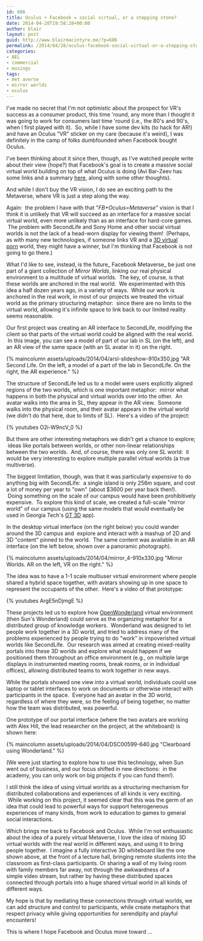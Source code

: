 ```yaml
---
id: 686
title: Oculus + Facebook = social virtual, or a stepping stone?
date: 2014-04-28T19:58:28+00:00
author: blair
layout: post
guid: http://www.blairmacintyre.me/?p=686
permalink: /2014/04/28/oculus-facebook-social-virtual-or-a-stepping-stone-2/
categories:
- AEL
- commercial
- musings
tags:
- met averse
- mirror worlds
- oculus
---
```


I've made no secret that I'm not optimistic about the prospect for VR's success as a consumer product, this time 'round, any more than I thought it was going to work for consumers last time 'round (i.e., the 80's and 90's, when I first played with it).  So, while I have some dev kits (to hack for AR!) and have an Oculus "VR" sticker on my care (because it's weird), I was definitely in the camp of folks dumbfounded when Facebook bought Oculus.

I've been thinking about it since then, though, as I've watched people write about their view (hope?) that Facebook's goal is to create a massive social virtual world building on top of what Oculus is doing (Avi Bar-Zeev has some links and a summary [here](http://www.realityprime.com/blog/2014/03/the-new-rift-2/), along with some other thoughts).

And while I don't buy the VR vision, I do see an exciting path to the Metaverse, where VR is just a step along the way.

Again:  the problem I have with that "_FB+Oculus=Metaverse_" vision is that I think it is unlikely that VR will succeed as an interface for a massive social virtual world, even more unlikely than as an interface for hard-core games.  The problem with SecondLife and Sony Home and other social virtual worlds is not the lack of a head-worn display for viewing them!  (Perhaps, as with many new technologies, if someone links VR and a [3D virtual porn](https://rlc-game.com) world, they might have a winner, but I'm thinking that Facebook is not going to go there.)

What I'd like to see, instead, is the future_ Facebook Metaverse_ be just one part of a giant collection of _Mirror Worlds_, linking our real physical environment to a multitude of virtual worlds.  The key, of course, is that these worlds are anchored in the real world.  We experimented with this idea a half dozen years ago, in a variety of ways.  While our work is anchored in the real work, in most of our projects we treated the virtual world as the primary structuring metaphor:  since there are no limits to the virtual world, allowing it's infinite space to link back to our limited reality seems reasonable.

Our first project was creating an AR interface to SecondLife, modifying the client so that parts of the virtual world could be aligned with the real world.  In this image, you can see a model of part of our lab in SL (on the left), and an AR view of the same space (with an SL avatar in it) on the right.

{% maincolumn assets/uploads/2014/04/arsl-slideshow-910x350.jpg "AR Second Life. On the left, a model of a part of the lab in SecondLife.  On the right, the AR experience." %}

The structure of SecondLife led us to a model were users explicitly aligned regions of the two worlds, which is one important metaphor:  mirror what happens in both the physical and virtual worlds over into the other.  An avatar walks into the area in SL, they appear in the AR view.  Someone walks into the physical room, and their avatar appears in the virtual world (we didn't do that here, due to limits of SL).  Here's a video of the project:

{% youtubes O2i-W9ncV_0 %}

But there are other interesting metaphors we didn't get a chance to explore;  ideas like portals between worlds, or other non-linear relationships between the two worlds.  And, of course, there was only one SL world:  it would be very interesting to explore multiple parallel virtual worlds (a true multiverse).

The biggest limitation, though, was that it was particularly _expensive_ to do anything big with SecondLife:  a single island is only 256m square, and cost a lot of money per year to "own" (about $3600 per year back then!).    Doing something on the scale of our campus would have been prohibitively expensive.  To explore this kind of scale, we created a full-scale "mirror world" of our campus (using the same models that would eventually be used in Georgia Tech's [GT 3D](https://itunes.apple.com/us/app/gt-3d/id526091092?mt=8) app).

In the desktop virtual interface (on the right below) you could wander around the 3D campus and  explore and interact with a mashup of 2D and 3D "content" pinned to the world.  The same content was available in an AR interface (on the left below, shown over a panoramic photograph).

{% maincolumn assets/uploads/2014/04/mirror_4-910x330.jpg "Mirror Worlds. AR on the left, VR on  the right." %}

The idea was to have a 1-1 scale multiuser virtual environment where people shared a hybrid space together, with avatars showing up in one space to represent the occupants of the other.  Here's a video of that prototype:

{% youtubes ArgE5nDjmgE %}

These projects led us to explore how [OpenWonderland](http://openwonderland.org) virtual environment (then Sun's Wonderland) could serve as the organizing metaphor for a distributed group of knowledge workers.  Wonderland was designed to let people work together in a 3D world, and tried to address many of the problems experienced by people trying to do "work" in impoverished virtual worlds like SecondLife.  Our research was aimed at creating mixed-reality portals into these 3D worlds and explore what would happen if we positioned them throughout an office environment (e.g., on multiple large displays in instrumented meeting rooms, break rooms, or in individual offices), allowing distributed teams to work together in new ways.

While the portals showed one view into a virtual world, individuals could use laptop or tablet interfaces to work on documents or otherwise interact with participants in the space.  Everyone had an avatar in the 3D world, regardless of where they were, so the feeling of being together, no matter how the team was distributed, was powerful.

One prototype of our portal interface (where the two avatars are working with Alex Hill, the lead researcher on the project, at the whiteboard) is shown here:

{% maincolumn assets/uploads/2014/04/DSC00599-640.jpg "Clearboard using Wonderland." %}

(We were just starting to explore how to use this technology, when Sun went out of business, and our focus shifted in new directions:  in the academy, you can only work on big projects if you can fund them!).

I still think the idea of using virtual worlds as a structuring mechanism for distributed collaborations and experiences of all kinds is very exciting.  While working on this project, it seemed clear that this was the germ of an idea that could lead to powerful ways for support heterogeneous experiences of many kinds, from work to education to games to general social interactions.

Which brings me back to Facebook and Oculus.  While I'm not enthusiastic about the idea of a purely virtual Metaverse, I love the idea of mixing 3D virtual worlds with the real world in different ways, and using it to bring people together.  I imagine a fully interactive 3D whiteboard like the one shown above, at the front of a lecture hall, bringing remote students into the classroom as first-class participants. Or sharing a wall of my living room with family members far away, not through the awkwardness of a simple video stream, but rather by having these distributed spaces connected through portals into a huge shared virtual world in all kinds of different ways.

My hope is that by mediating these connections through virtual worlds, we can add structure and control to participants, while create metaphors that respect privacy while giving opportunities for serendipity and playful encounters!

This is where I hope Facebook and Oculus move toward ...